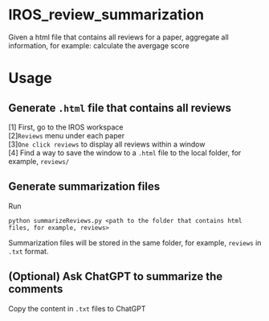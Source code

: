 # IROS_review_summarization
Given a html file that contains all reviews for a paper, aggregate all information, for example: calculate the avergage score

# Usage
## Generate `.html` file that contains all reviews
[1] First, go to the IROS workspace\
[2]`Reviews` menu under each paper \
[3]`One click reviews` to display all reviews within a window \
[4] Find a way to save the window to a `.html` file to the local folder, for example, `reviews/`

## Generate summarization files
Run
```
python summarizeReviews.py <path to the folder that contains html files, for example, reviews>
```
Summarization files will be stored in the same folder, for example, `reviews` in `.txt` format. 

## (Optional) Ask ChatGPT to summarize the comments
Copy the content in `.txt` files to ChatGPT

